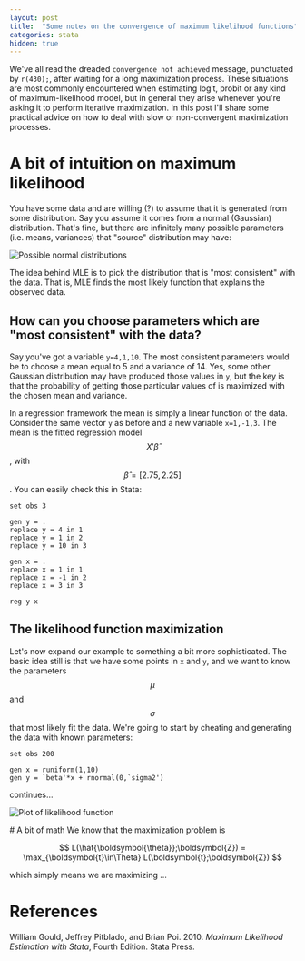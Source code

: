 ```yaml
---
layout: post
title:  "Some notes on the convergence of maximum likelihood functions"
categories: stata
hidden: true
---
```


We've all read the dreaded `convergence not achieved` message, punctuated by `r(430);`, after waiting for a long maximization process. These situations are most commonly encountered when estimating logit, probit or any kind of maximum-likelihood model, but in general they arise whenever you're asking it to perform iterative maximization. In this post I'll share some practical advice on how to deal with slow or non-convergent maximization processes.

# A bit of intuition on maximum likelihood

You have some data and are willing (?) to assume that it is generated from some distribution. Say you assume it comes from a normal (Gaussian) distribution. That's fine, but there are infinitely many possible parameters (i.e. means, variances) that "source" distribution may have:

![Possible normal distributions](/files/convergence_notes-gaussian_dists.png "Which distribution is producing my data?")

The idea behind MLE is to pick the distribution that is "most consistent" with the data. That is, MLE finds the most likely function that explains the observed data.

<!--more-->

## How can you choose parameters which are "most consistent" with the data?

Say you've got a variable `y=4,1,10`. The most consistent parameters would be to choose a mean equal to 5 and a variance of 14. Yes, some other Gaussian distribution may have produced those values in `y`, but the key is that the probability of getting those particular values of is maximized with the chosen mean and variance.

In a regression framework the mean is simply a linear function of the data. Consider the same vector `y` as before and a new variable `x=1,-1,3`. The mean is the fitted regression model $$X' \hat\beta$$, with $$\hat\beta=[2.75, 2.25]$$. You can easily check this in Stata:

```
set obs 3

gen y = .
replace y = 4 in 1
replace y = 1 in 2
replace y = 10 in 3

gen x = .
replace x = 1 in 1
replace x = -1 in 2
replace x = 3 in 3

reg y x
```

## The likelihood function maximization

Let's now expand our example to something a bit more sophisticated. The basic idea still is that we have some points in `x` and `y`, and we want to know the parameters $$\mu$$ and $$\sigma$$ that most likely fit the data. We're going to start by cheating and generating the data with known parameters:

```
set obs 200

gen x = runiform(1,10)
gen y = `beta'*x + rnormal(0,`sigma2')
```

continues...

![Plot of likelihood function](/files/mle_max_plot.png "There is a maximum somewhere")

# A bit of math
We know that the maximization problem is

$$ L(\hat{\boldsymbol{\theta}};\boldsymbol{Z}) = \max_{\boldsymbol{t}\in\Theta} L(\boldsymbol{t};\boldsymbol{Z}) $$

which simply means we are maximizing ...

# References
William Gould, Jeffrey Pitblado, and Brian Poi. 2010.  *Maximum Likelihood Estimation with Stata*, Fourth Edition. Stata Press.
